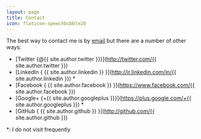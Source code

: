 ```yaml
---
layout: page
title: Contact
icon: flaticon-speechbubble20
---
```


The best way to contact me is by [email](mailto:arash.p.z@gmail.com)
but there are a number of other ways:

* <i class="flaticon-twitter"></i> [Twitter {@{{ site.author.twitter }}}](http://twitter.com/{{ site.author.twitter }})
* <i class="flaticon-linkedin"></i> [LinkedIn { {{ site.author.linkedin }} }](http://ir.linkedin.com/in/{{ site.author.linkedin }}) *
* <i class="flaticon-facebook2"></i> [Facebook { {{ site.author.facebook }} }](https://www.facebook.com/{{ site.author.facebook }})
* <i class="flaticon-googleplus"></i> [Google+ {+{{ site.author.googleplus }}}](https://plus.google.com/+{{ site.author.googleplus }}) *
* <i class="flaticon-github17"></i> [GitHub { {{ site.author.github }} }](http://github.com/{{ site.author.github }})

*: I do not visit frequently
